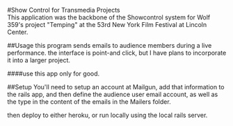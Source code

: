#Show Control for Transmedia Projects	
This application was the backbone of the Showcontrol system for Wolf 359's project "Temping" at the 53rd New York Film Festival at Lincoln Center. 

##Usage
this program sends emails to audience members during a live performance. the interface is point-and click, but I have plans to incorporate it into a larger project. 


####use this app only for good. 

##Setup
You'll need to setup an account at Mailgun, add that information to the rails app, and then define the audience user email account, as well as the type in the content of the emails in the Mailers folder. 

then deploy to either heroku, or run locally using the local rails server. 

